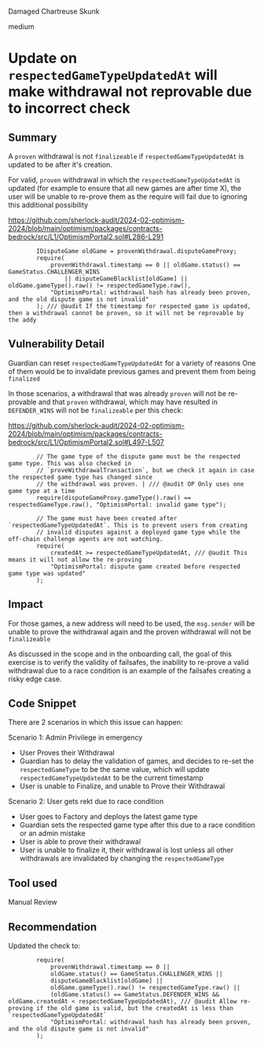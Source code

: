 Damaged Chartreuse Skunk

medium

# Update on `respectedGameTypeUpdatedAt` will make withdrawal not reprovable due to incorrect check

## Summary

A `proven` withdrawal is not `finalizeable` if `respectedGameTypeUpdatedAt` is updated to be after it's creation.

For valid, `proven` withdrawal in which the `respectedGameTypeUpdatedAt` is updated (for example to ensure that all new games are after time X), the user will be unable to re-prove them as the require will fail due to ignoring this additional possibility

https://github.com/sherlock-audit/2024-02-optimism-2024/blob/main/optimism/packages/contracts-bedrock/src/L1/OptimismPortal2.sol#L286-L291

```solidity
        IDisputeGame oldGame = provenWithdrawal.disputeGameProxy;
        require(
            provenWithdrawal.timestamp == 0 || oldGame.status() == GameStatus.CHALLENGER_WINS
                || disputeGameBlacklist[oldGame] || oldGame.gameType().raw() != respectedGameType.raw(),
            "OptimismPortal: withdrawal hash has already been proven, and the old dispute game is not invalid"
        ); /// @audit If the timestamp for respected game is updated, then a withdrawal cannot be proven, so it will not be reprovable by the addy
```

## Vulnerability Detail

Guardian can reset `respectedGameTypeUpdatedAt` for a variety of reasons
One of them would be to invalidate previous games and prevent them from being `finalized`

In those scenarios, a withdrawal that was already `proven` will not be re-provable and that `proven` withdrawal, which may have resulted in `DEFENDER_WINS` will not be `finalizeable` per this check:

https://github.com/sherlock-audit/2024-02-optimism-2024/blob/main/optimism/packages/contracts-bedrock/src/L1/OptimismPortal2.sol#L497-L507

```solidity
        // The game type of the dispute game must be the respected game type. This was also checked in
        // `proveWithdrawalTransaction`, but we check it again in case the respected game type has changed since
        // the withdrawal was proven. | /// @audit OP Only uses one game type at a time
        require(disputeGameProxy.gameType().raw() == respectedGameType.raw(), "OptimismPortal: invalid game type");

        // The game must have been created after `respectedGameTypeUpdatedAt`. This is to prevent users from creating
        // invalid disputes against a deployed game type while the off-chain challenge agents are not watching.
        require(
            createdAt >= respectedGameTypeUpdatedAt, /// @audit This means it will not allow the re-proving
            "OptimismPortal: dispute game created before respected game type was updated"
        );
```

## Impact

For those games, a new address will need to be used, the `msg.sender` will be unable to prove the withdrawal again and the proven withdrawal will not be `finalizeable`

As discussed in the scope and in the onboarding call, the goal of this exercise is to verify the validity of failsafes, the inability to re-prove a valid withdrawal due to a race condition is an example of the failsafes creating a risky edge case.

## Code Snippet

There are 2 scenarios in which this issue can happen:

Scenario 1: Admin Privilege in emergency

- User Proves their Withdrawal
- Guardian has to delay the validation of games, and decides to re-set the `respectedGameType` to be the same value, which will update `respectedGameTypeUpdatedAt` to be the current timestamp
- User is unable to Finalize, and unable to Prove their Withdrawal

Scenario 2: User gets rekt due to race condition

- User goes to Factory and deploys the latest game type
- Guardian sets the respected game type after this due to a race condition or an admin mistake
- User is able to prove their withdrawal
- User is unable to finalize it, their withdrawal is lost unless all other withdrawals are invalidated by changing the `respectedGameType`

## Tool used

Manual Review

## Recommendation

Updated the check to:

```solidity
        require(
            provenWithdrawal.timestamp == 0 || 
            oldGame.status() == GameStatus.CHALLENGER_WINS || 
            disputeGameBlacklist[oldGame] || 
            oldGame.gameType().raw() != respectedGameType.raw() ||
            (oldGame.status() == GameStatus.DEFENDER_WINS && oldGame.createdAt < respectedGameTypeUpdatedAt), /// @audit Allow re-proving if the old game is valid, but the createdAt is less than `respectedGameTypeUpdatedAt`
            "OptimismPortal: withdrawal hash has already been proven, and the old dispute game is not invalid"
        );
```